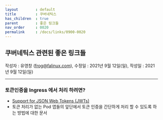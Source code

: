 ```yaml
---
layout        : default
title         : 쿠버네틱스
has_children  : true
parent        : 좋은 링크들
nav_order     : 0020
permalink     : /docs/links/0900-0020
---
```


## 쿠버네틱스 관련된 좋은 링크들
작성자 : 유영창 (frog@falinux.com), 수정일 : 2021년 9월 12일(일), 작성일 : 2021년 9월 12일(일)

---
### 토큰인증을 Ingress 에서 처리 하려면?
- [Support for JSON Web Tokens (JWTs)](https://github.com/nginxinc/kubernetes-ingress/blob/master/examples/jwt/README.md)
- 토큰 처리가 없는 Pod 앱들의 앞단에서 토큰 인증을 간단하게 처리 할 수 있도록 하는 방법에 대한 문서
